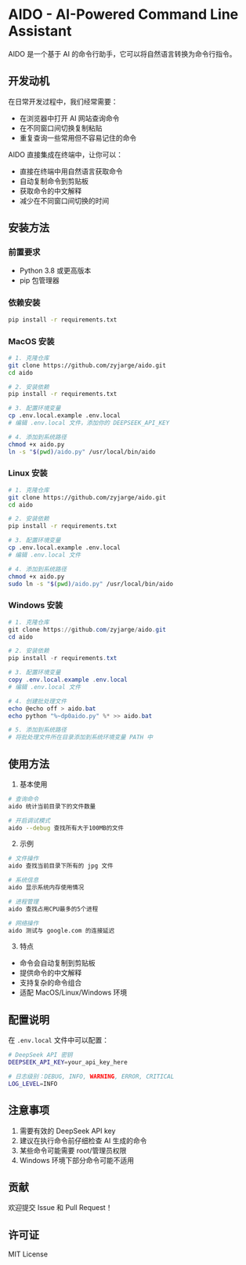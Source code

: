 # AIDO - AI-Powered Command Line Assistant

AIDO 是一个基于 AI 的命令行助手，它可以将自然语言转换为命令行指令。

## 开发动机

在日常开发过程中，我们经常需要：
- 在浏览器中打开 AI 网站查询命令
- 在不同窗口间切换复制粘贴
- 重复查询一些常用但不容易记住的命令

AIDO 直接集成在终端中，让你可以：
- 直接在终端中用自然语言获取命令
- 自动复制命令到剪贴板
- 获取命令的中文解释
- 减少在不同窗口间切换的时间

## 安装方法

### 前置要求
- Python 3.8 或更高版本
- pip 包管理器

### 依赖安装
```bash
pip install -r requirements.txt
```

### MacOS 安装
```bash
# 1. 克隆仓库
git clone https://github.com/zyjarge/aido.git
cd aido

# 2. 安装依赖
pip install -r requirements.txt

# 3. 配置环境变量
cp .env.local.example .env.local
# 编辑 .env.local 文件，添加你的 DEEPSEEK_API_KEY

# 4. 添加到系统路径
chmod +x aido.py
ln -s "$(pwd)/aido.py" /usr/local/bin/aido
```

### Linux 安装
```bash
# 1. 克隆仓库
git clone https://github.com/zyjarge/aido.git
cd aido

# 2. 安装依赖
pip install -r requirements.txt

# 3. 配置环境变量
cp .env.local.example .env.local
# 编辑 .env.local 文件

# 4. 添加到系统路径
chmod +x aido.py
sudo ln -s "$(pwd)/aido.py" /usr/local/bin/aido
```

### Windows 安装
```powershell
# 1. 克隆仓库
git clone https://github.com/zyjarge/aido.git
cd aido

# 2. 安装依赖
pip install -r requirements.txt

# 3. 配置环境变量
copy .env.local.example .env.local
# 编辑 .env.local 文件

# 4. 创建批处理文件
echo @echo off > aido.bat
echo python "%~dp0aido.py" %* >> aido.bat

# 5. 添加到系统路径
# 将批处理文件所在目录添加到系统环境变量 PATH 中
```

## 使用方法

1. 基本使用
```bash
# 查询命令
aido 统计当前目录下的文件数量

# 开启调试模式
aido --debug 查找所有大于100MB的文件
```

2. 示例
```bash
# 文件操作
aido 查找当前目录下所有的 jpg 文件

# 系统信息
aido 显示系统内存使用情况

# 进程管理
aido 查找占用CPU最多的5个进程

# 网络操作
aido 测试与 google.com 的连接延迟
```

3. 特点
- 命令会自动复制到剪贴板
- 提供命令的中文解释
- 支持复杂的命令组合
- 适配 MacOS/Linux/Windows 环境

## 配置说明

在 `.env.local` 文件中可以配置：
```bash
# DeepSeek API 密钥
DEEPSEEK_API_KEY=your_api_key_here

# 日志级别：DEBUG, INFO, WARNING, ERROR, CRITICAL
LOG_LEVEL=INFO
```
## 注意事项

1. 需要有效的 DeepSeek API key
2. 建议在执行命令前仔细检查 AI 生成的命令
3. 某些命令可能需要 root/管理员权限
4. Windows 环境下部分命令可能不适用

## 贡献

欢迎提交 Issue 和 Pull Request！

## 许可证

MIT License 

